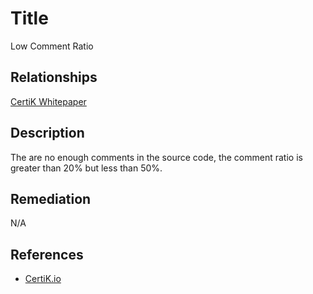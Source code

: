 # Title 
Low Comment Ratio

## Relationships 
[CertiK Whitepaper](https://certik.foundation/whitepaper)

## Description 
The are no enough comments in the source code, the comment ratio is greater than 20% but less than 50%.

## Remediation
N/A

## References 
* [CertiK.io](https://certik.io)

